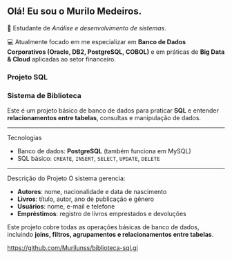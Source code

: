 ## Olá! Eu sou o Murilo Medeiros.

📖 Estudante de _Análise e desenvolvimento de sistemas_.

💻 Atualmente focado em me especializar em **Banco de Dados Corporativos (Oracle, DB2, PostgreSQL, COBOL)** e em práticas de **Big Data & Cloud** aplicadas ao setor financeiro. 






### Projeto SQL


### Sistema de Biblioteca

Este é um projeto básico de banco de dados para praticar **SQL** e entender **relacionamentos entre tabelas**, consultas e manipulação de dados.

---
 
 Tecnologias
- Banco de dados: **PostgreSQL** (também funciona em MySQL)
- SQL básico: `CREATE`, `INSERT`, `SELECT`, `UPDATE`, `DELETE`

---

 
 Descrição do Projeto
O sistema gerencia:
- **Autores**: nome, nacionalidade e data de nascimento  
- **Livros**: título, autor, ano de publicação e gênero  
- **Usuários**: nome, e-mail e telefone  
- **Empréstimos**: registro de livros emprestados e devoluções  

Este projeto cobre todas as operações básicas de banco de dados, incluindo **joins, filtros, agrupamentos e relacionamentos entre tabelas**.

https://github.com/Murilunss/biblioteca-sql.gi
